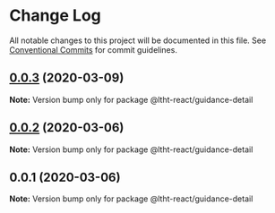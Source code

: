 # Change Log

All notable changes to this project will be documented in this file.
See [Conventional Commits](https://conventionalcommits.org) for commit guidelines.

## [0.0.3](https://ssh.github.com/ltht-epr/ltht-react/compare/@ltht-react/guidance-detail@0.0.2...@ltht-react/guidance-detail@0.0.3) (2020-03-09)

**Note:** Version bump only for package @ltht-react/guidance-detail





## [0.0.2](https://ssh.github.com/ltht-epr/ltht-react/compare/@ltht-react/guidance-detail@0.0.1...@ltht-react/guidance-detail@0.0.2) (2020-03-06)

**Note:** Version bump only for package @ltht-react/guidance-detail





## 0.0.1 (2020-03-06)

**Note:** Version bump only for package @ltht-react/guidance-detail
